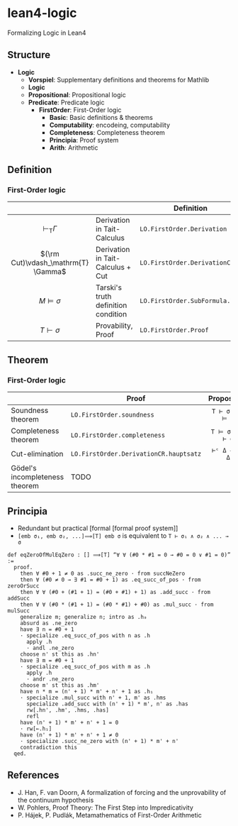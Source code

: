 # lean4-logic
Formalizing Logic in Lean4

## Structure
- **Logic**
  - **Vorspiel**: Supplementary definitions and theorems for Mathlib
  - **Logic**
  - **Propositional**: Propositional logic
  - **Predicate**: Predicate logic
    - **FirstOrder**: First-Order logic
      - **Basic**: Basic definitions & theorems
      - **Computability**: encodeing, computability
      - **Completeness**: Completeness theorem
      - **Principia**: Proof system
      - **Arith**: Arithmetic

## Definition
### First-Order logic

|                                     |                                     | Definition                   | Notation |
| :----:                              | ----                                | ----                         | :----:   |
| $\vdash_\mathrm{T} \Gamma$          | Derivation in Tait-Calculus         |  `LO.FirstOrder.Derivation`     | `⊢ᵀ Γ`    |
| $(\rm Cut)\vdash_\mathrm{T} \Gamma$ | Derivation in Tait-Calculus + Cut   |  `LO.FirstOrder.DerivationC`     | `⊢ᶜ Γ`    |
| $M \models \sigma$                  | Tarski's truth definition condition |  `LO.FirstOrder.SubFormula.Val` | `M ⊧ σ` |
| $T \vdash \sigma$                   | Provability, Proof                  |  `LO.FirstOrder.Proof`          | `T ⊢ σ`  |

## Theorem
### First-Order logic

|                                | Proof                     | Proposition      | 
| ----                           |  ----                     | :----:           |
| Soundness theorem              | `LO.FirstOrder.soundness`    | `T ⊢ σ → T ⊨ σ` |
| Completeness theorem           | `LO.FirstOrder.completeness` | `T ⊨ σ → T ⊢ σ` |
| Cut-elimination                | `LO.FirstOrder.DerivationCR.hauptsatz`    | `⊢ᶜ Δ → ⊢ᵀ Δ`   |
| Gödel's incompleteness theorem | TODO                      |                  |

## Principia
- Redundant but practical [formal [formal proof system]]
- `[emb σ₁, emb σ₂, ...]⟹[T] emb σ` is equivalent to `T ⊢ σ₁ ∧ σ₂ ∧ ... → σ`

```code:eqZeroOfMulEqZero.lean
def eqZeroOfMulEqZero : [] ⟹[T] “∀ ∀ (#0 * #1 = 0 → #0 = 0 ∨ #1 = 0)” :=
  proof.
    then ∀ #0 + 1 ≠ 0 as .succ_ne_zero · from succNeZero
    then ∀ (#0 ≠ 0 → ∃ #1 = #0 + 1) as .eq_succ_of_pos · from zeroOrSucc
    then ∀ ∀ (#0 + (#1 + 1) = (#0 + #1) + 1) as .add_succ · from addSucc 
    then ∀ ∀ (#0 * (#1 + 1) = (#0 * #1) + #0) as .mul_succ · from mulSucc
    generalize m; generalize n; intro as .h₀
    absurd as .ne_zero
    have ∃ n = #0 + 1
    · specialize .eq_succ_of_pos with n as .h
      apply .h
      · andl .ne_zero
    choose n' st this as .hn'
    have ∃ m = #0 + 1
    · specialize .eq_succ_of_pos with m as .h
      apply .h
      · andr .ne_zero
    choose m' st this as .hm'
    have n * m = (n' + 1) * m' + n' + 1 as .h₁
    · specialize .mul_succ with n' + 1, m' as .hms
      specialize .add_succ with (n' + 1) * m', n' as .has
      rw[.hn', .hm', .hms, .has]
      refl
    have (n' + 1) * m' + n' + 1 = 0
    · rw[←.h₁]
    have (n' + 1) * m' + n' + 1 ≠ 0
    · specialize .succ_ne_zero with (n' + 1) * m' + n'
    contradiction this
  qed.
```

## References
- J. Han, F. van Doorn, A formalization of forcing and the unprovability of the continuum hypothesis
- W. Pohlers, Proof Theory: The First Step into Impredicativity
- P. Hájek, P. Pudlák, Metamathematics of First-Order Arithmetic